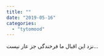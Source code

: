 ```yaml
---
title: ""
date: "2019-05-16"
categories: 
  - "tytomood"
---
```


‏نزد این اقبال ما فرخندگی جز عار نیست...
